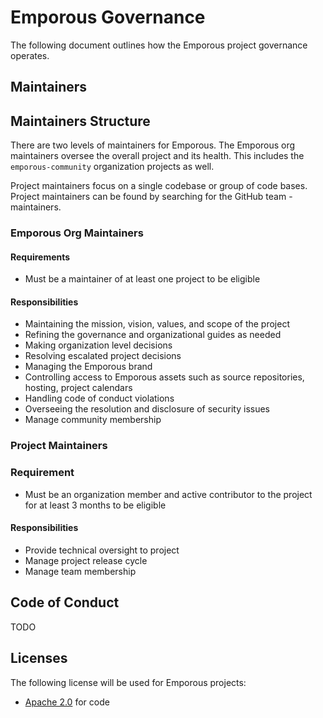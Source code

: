 # Emporous Governance

The following document outlines how the Emporous project governance operates.

## Maintainers

## Maintainers Structure

There are two levels of maintainers for Emporous. The Emporous org maintainers oversee the overall project and its health. 
This includes the `emporous-community` organization projects as well.

Project maintainers focus on a single codebase or group of code bases. 
Project maintainers can be found by searching for the GitHub team <repo>-maintainers.

### Emporous Org Maintainers

#### Requirements

- Must be a maintainer of at least one project to be eligible

#### Responsibilities

- Maintaining the mission, vision, values, and scope of the project
- Refining the governance and organizational guides as needed
- Making organization level decisions
- Resolving escalated project decisions
- Managing the Emporous brand
- Controlling access to Emporous assets such as source repositories, hosting, project calendars
- Handling code of conduct violations
- Overseeing the resolution and disclosure of security issues
- Manage community membership

### Project Maintainers

### Requirement

- Must be an organization member and active contributor to the project for at least 3 months to be eligible

#### Responsibilities

- Provide technical oversight to project
- Manage project release cycle
- Manage team membership

## Code of Conduct

TODO

## Licenses

The following license will be used for Emporous projects:

* [Apache 2.0](https://opensource.org/licenses/Apache-2.0) for code